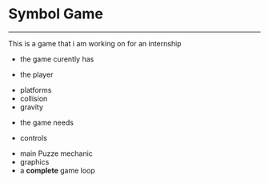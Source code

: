 # Symbol Game
*********
This is a game that i am working on for an internship

- the game curently has
+ the player
* platforms
* collision
* gravity
- the game needs
+ controls
* main Puzze mechanic
* graphics
* a **complete** game loop
